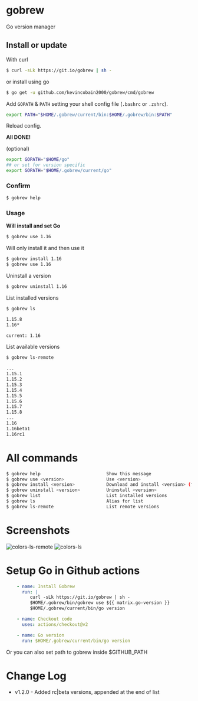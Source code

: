 # gobrew

Go version manager

## Install or update

With curl

```sh
$ curl -sLk https://git.io/gobrew | sh -
```

or install using go

```sh
$ go get -u github.com/kevincobain2000/gobrew/cmd/gobrew
```

Add `GOPATH` & `PATH` setting your shell config file (`.bashrc` or `.zshrc`).

 ```sh
export PATH="$HOME/.gobrew/current/bin:$HOME/.gobrew/bin:$PATH"

```

Reload config.

**All DONE!**

(optional)

```sh
export GOPATH="$HOME/go"
## or set for version specific
export GOPATH="$HOME/.gobrew/current/go"
```

### Confirm

```sh
$ gobrew help
```

### Usage

**Will install and set Go**

```sh
$ gobrew use 1.16
```

Will only install it and then use it

```sh
$ gobrew install 1.16
$ gobrew use 1.16
```

Uninstall a version

```sh
$ gobrew uninstall 1.16
```

List installed versions

```sh
$ gobrew ls

1.15.8
1.16*

current: 1.16
```

List available versions

```sh
$ gobrew ls-remote

...
1.15.1
1.15.2
1.15.3
1.15.4
1.15.5
1.15.6
1.15.7
1.15.8
...
1.16
1.16beta1
1.16rc1
```

# All commands

```sh
$ gobrew help                         Show this message
$ gobrew use <version>                Use <version>
$ gobrew install <version>            Download and install <version> (from binary))
$ gobrew uninstall <version>          Uninstall <version>
$ gobrew list                         List installed versions
$ gobrew ls                           Alias for list
$ gobrew ls-remote                    List remote versions
```

# Screenshots

![colors-ls-remote](https://i.imgur.com/gTBCfZL.png)
![colors-ls](https://i.imgur.com/KQbiuyH.png)


# Setup Go in Github actions

```yml
    - name: Install Gobrew
      run: |
         curl -sLk https://git.io/gobrew | sh -
         $HOME/.gobrew/bin/gobrew use ${{ matrix.go-version }}
         $HOME/.gobrew/current/bin/go version

    - name: Checkout code
      uses: actions/checkout@v2

    - name: Go version
      run: $HOME/.gobrew/current/bin/go version
```

Or you can also set path to gobrew inside $GITHUB_PATH

# Change Log

- v1.2.0 - Added rc|beta versions, appended at the end of list